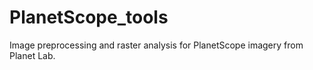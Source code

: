 # PlanetScope_tools
Image preprocessing and raster analysis for PlanetScope imagery from Planet Lab.
